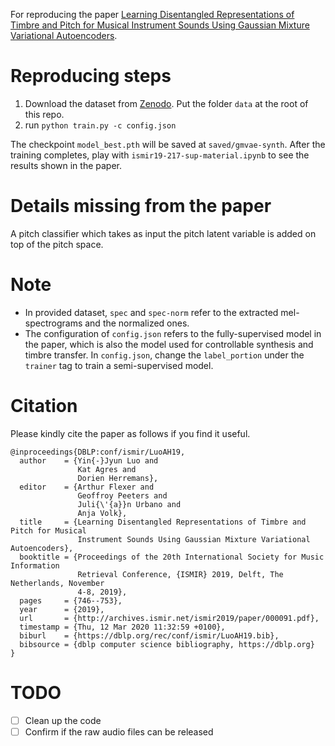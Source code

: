 For reproducing the paper [Learning Disentangled Representations of Timbre and Pitch for Musical Instrument Sounds Using Gaussian Mixture Variational Autoencoders](https://arxiv.org/abs/1906.08152?fbclid=IwAR3yBPx71nPt0uO6GjVqdJxQxzStiyz3osf6mFUCW_cMIarwykZM5_tfUpU).

# Reproducing steps
1. Download the dataset from [Zenodo](https://zenodo.org/record/3833974#.XsUiWi2B3OQ).
   Put the folder `data` at the root of this repo.
2. run `python train.py -c config.json`

The checkpoint `model_best.pth` will be saved at `saved/gmvae-synth`.
After the training completes, 
play with `ismir19-217-sup-material.ipynb` to see the results shown in the paper.

# Details missing from the paper
A pitch classifier which takes as input the pitch latent variable is added on top of the pitch space.

# Note
- In provided dataset, `spec` and `spec-norm` refer to the extracted mel-spectrograms and the normalized ones.
- The configuration of `config.json` refers to the fully-supervised model in the paper,
  which is also the model used for controllable synthesis and timbre transfer.
  In `config.json`, change the `label_portion` under the `trainer` tag to train a semi-supervised model.

# Citation
Please kindly cite the paper as follows if you find it useful.
```
@inproceedings{DBLP:conf/ismir/LuoAH19,
  author    = {Yin{-}Jyun Luo and
               Kat Agres and
               Dorien Herremans},
  editor    = {Arthur Flexer and
               Geoffroy Peeters and
               Juli{\'{a}}n Urbano and
               Anja Volk},
  title     = {Learning Disentangled Representations of Timbre and Pitch for Musical
               Instrument Sounds Using Gaussian Mixture Variational Autoencoders},
  booktitle = {Proceedings of the 20th International Society for Music Information
               Retrieval Conference, {ISMIR} 2019, Delft, The Netherlands, November
               4-8, 2019},
  pages     = {746--753},
  year      = {2019},
  url       = {http://archives.ismir.net/ismir2019/paper/000091.pdf},
  timestamp = {Thu, 12 Mar 2020 11:32:59 +0100},
  biburl    = {https://dblp.org/rec/conf/ismir/LuoAH19.bib},
  bibsource = {dblp computer science bibliography, https://dblp.org}
}
```

# TODO
- [ ] Clean up the code
- [ ] Confirm if the raw audio files can be released
